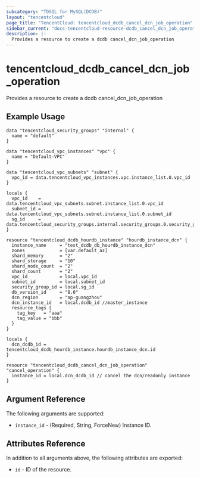 ```yaml
---
subcategory: "TDSQL for MySQL(DCDB)"
layout: "tencentcloud"
page_title: "TencentCloud: tencentcloud_dcdb_cancel_dcn_job_operation"
sidebar_current: "docs-tencentcloud-resource-dcdb_cancel_dcn_job_operation"
description: |-
  Provides a resource to create a dcdb cancel_dcn_job_operation
---
```


# tencentcloud_dcdb_cancel_dcn_job_operation

Provides a resource to create a dcdb cancel_dcn_job_operation

## Example Usage

```hcl
data "tencentcloud_security_groups" "internal" {
  name = "default"
}

data "tencentcloud_vpc_instances" "vpc" {
  name = "Default-VPC"
}

data "tencentcloud_vpc_subnets" "subnet" {
  vpc_id = data.tencentcloud_vpc_instances.vpc.instance_list.0.vpc_id
}

locals {
  vpc_id    = data.tencentcloud_vpc_subnets.subnet.instance_list.0.vpc_id
  subnet_id = data.tencentcloud_vpc_subnets.subnet.instance_list.0.subnet_id
  sg_id     = data.tencentcloud_security_groups.internal.security_groups.0.security_group_id
}

resource "tencentcloud_dcdb_hourdb_instance" "hourdb_instance_dcn" {
  instance_name     = "test_dcdb_db_hourdb_instance_dcn"
  zones             = [var.default_az]
  shard_memory      = "2"
  shard_storage     = "10"
  shard_node_count  = "2"
  shard_count       = "2"
  vpc_id            = local.vpc_id
  subnet_id         = local.subnet_id
  security_group_id = local.sg_id
  db_version_id     = "8.0"
  dcn_region        = "ap-guangzhou"
  dcn_instance_id   = local.dcdb_id //master_instance
  resource_tags {
    tag_key   = "aaa"
    tag_value = "bbb"
  }
}

locals {
  dcn_dcdb_id = tencentcloud_dcdb_hourdb_instance.hourdb_instance_dcn.id
}

resource "tencentcloud_dcdb_cancel_dcn_job_operation" "cancel_operation" {
  instance_id = local.dcn_dcdb_id // cancel the dcn/readonly instance
}
```

## Argument Reference

The following arguments are supported:

* `instance_id` - (Required, String, ForceNew) Instance ID.

## Attributes Reference

In addition to all arguments above, the following attributes are exported:

* `id` - ID of the resource.



